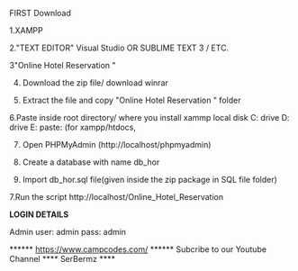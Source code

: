 FIRST Download

1.XAMPP

2."TEXT EDITOR" Visual Studio OR SUBLIME TEXT 3 / ETC.

3"Online Hotel Reservation "

4. Download the zip file/ download winrar

5. Extract the file and copy "Online Hotel Reservation " folder

6.Paste inside root directory/ where you install xammp local disk C: drive D: drive E: paste: (for xampp/htdocs, 

7. Open PHPMyAdmin (http://localhost/phpmyadmin)

8. Create a database with name db_hor

6. Import db_hor.sql file(given inside the zip package in SQL file folder)

7.Run the script http://localhost/Online_Hotel_Reservation 


**LOGIN DETAILS** 

Admin
user: admin
pass: admin

****** https://www.campcodes.com/ ******
Subcribe to our Youtube Channel **** SerBermz ****
